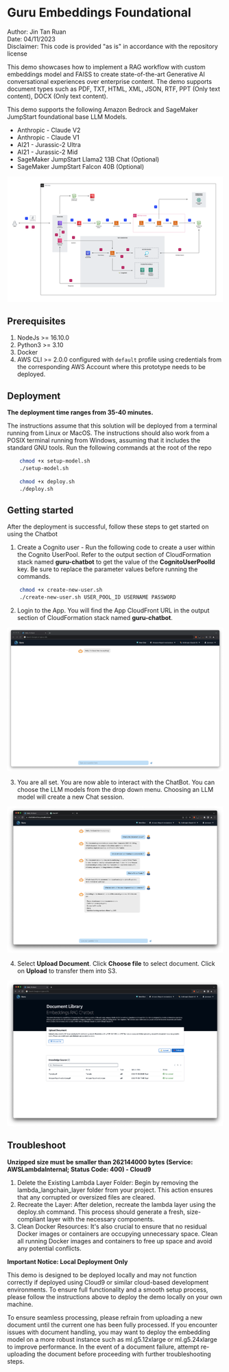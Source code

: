 # Guru Embeddings Foundational

Author: Jin Tan Ruan<br>
Date: 04/11/2023<br>
Disclaimer: This code is provided "as is" in accordance with the repository license<br>

This demo showcases how to implement a RAG workflow with custom embeddings model and FAISS to create state-of-the-art Generative AI conversational experiences over enterprise content. The demo supports document types such as PDF, TXT, HTML, XML, JSON, RTF, PPT (Only text content), DOCX (Only text content).

This demo supports the following Amazon Bedrock and SageMaker JumpStart foundational base LLM Models.

- Anthropic - Claude V2
- Anthropic - Claude V1
- AI21 - Jurassic-2 Ultra
- AI21 - Jurassic-2 Mid
- SageMaker JumpStart Llama2 13B Chat (Optional)
- SageMaker JumpStart Falcon 40B (Optional)

![Embeddings Chatbot Architecture](./images/architecture.png)

## Prerequisites

1. NodeJs >= 16.10.0
2. Python3 >= 3.10
3. Docker
4. AWS CLI >= 2.0.0 configured with `default` profile using credentials from the corresponding AWS Account where this prototype needs to be deployed.

## Deployment

**The deployment time ranges from 35-40 minutes.**

The instructions assume that this solution will be deployed from a terminal running from Linux or MacOS. The instructions should also work from a POSIX terminal running from Windows, assuming that it includes the standard GNU tools.
Run the following commands at the root of the repo

```bash
    chmod +x setup-model.sh
    ./setup-model.sh
```

```bash
    chmod +x deploy.sh
    ./deploy.sh
```

## Getting started

After the deployment is successful, follow these steps to get started on using the Chatbot

1. Create a Cognito user - Run the following code to create a user within the Cognito UserPool. Refer to the output section of CloudFormation stack named **guru-chatbot**
   to get the value of the **CognitoUserPoolId** key. Be sure to replace the parameter values before running the commands.

```bash
    chmod +x create-new-user.sh
    ./create-new-user.sh USER_POOL_ID USERNAME PASSWORD
```

2. Login to the App. You will find the App CloudFront URL in the output section of CloudFormation stack named **guru-chatbot**.

![Embeddings Chatbot Default](./images/home.png)

3. You are all set. You are now able to interact with the ChatBot. You can choose the LLM models from the drop down menu. Choosing an LLM model will create a new Chat session.

![Embeddings Chatbot Home](./images/chat.png)

4. Select **Upload Document**. Click **Choose file** to select document. Click on **Upload** to transfer them into S3.

![Embeddings Chatbot Upload](./images/upload.png)

## Troubleshoot


**Unzipped size must be smaller than 262144000 bytes (Service: AWSLambdaInternal; Status Code: 400) - Cloud9** 

1. Delete the Existing Lambda Layer Folder: Begin by removing the lambda_langchain_layer folder from your project. This action ensures that any corrupted or oversized files are cleared.
2. Recreate the Layer: After deletion, recreate the lambda layer using the deploy.sh command. This process should generate a fresh, size-compliant layer with the necessary components.
3. Clean Docker Resources: It's also crucial to ensure that no residual Docker images or containers are occupying unnecessary space. Clean all running Docker images and containers to free up space and avoid any potential conflicts.

**Important Notice: Local Deployment Only**

This demo is designed to be deployed locally and may not function correctly if deployed using Cloud9 or similar cloud-based development environments. To ensure full functionality and a smooth setup process, please follow the instructions above to deploy the demo locally on your own machine.

To ensure seamless processing, please refrain from uploading a new document until the current one has been fully processed. If you encounter issues with document handling, you may want to deploy the embedding model on a more robust instance such as ml.g5.12xlarge or ml.g5.24xlarge to improve performance. In the event of a document failure, attempt re-uploading the document before proceeding with further troubleshooting steps.

